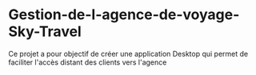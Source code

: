 # Gestion-de-l-agence-de-voyage-Sky-Travel
Ce projet a pour objectif de créer une application Desktop qui permet de faciliter l'accès distant des clients vers l'agence
